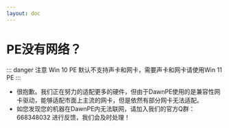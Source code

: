 ```yaml
---
layout: doc
---
```

# PE没有网络？
::: danger 注意
Win 10 PE 默认不支持声卡和网卡，需要声卡和网卡请使用Win 11 PE
:::
* 很抱歉。我们正在努力的适配更多的硬件，但由于DawnPE使用的是兼容性网卡驱动，能够适配市面上主流的网卡，但是依然有部分网卡无法适配。
* 如您发现您的机器在DawnPE内无法联网，请加入我们的官方Q群：668348032 进行反馈，我们会及时处理！
